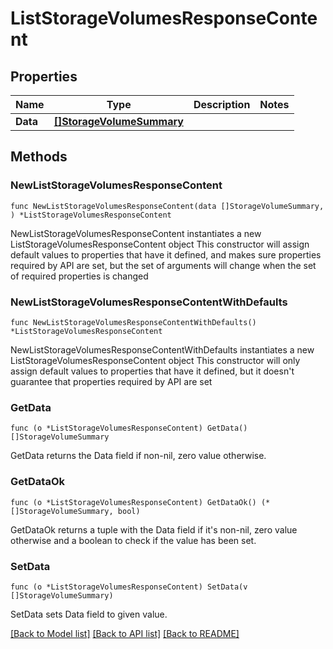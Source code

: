 # ListStorageVolumesResponseContent

## Properties

Name | Type | Description | Notes
------------ | ------------- | ------------- | -------------
**Data** | [**[]StorageVolumeSummary**](StorageVolumeSummary.md) |  | 

## Methods

### NewListStorageVolumesResponseContent

`func NewListStorageVolumesResponseContent(data []StorageVolumeSummary, ) *ListStorageVolumesResponseContent`

NewListStorageVolumesResponseContent instantiates a new ListStorageVolumesResponseContent object
This constructor will assign default values to properties that have it defined,
and makes sure properties required by API are set, but the set of arguments
will change when the set of required properties is changed

### NewListStorageVolumesResponseContentWithDefaults

`func NewListStorageVolumesResponseContentWithDefaults() *ListStorageVolumesResponseContent`

NewListStorageVolumesResponseContentWithDefaults instantiates a new ListStorageVolumesResponseContent object
This constructor will only assign default values to properties that have it defined,
but it doesn't guarantee that properties required by API are set

### GetData

`func (o *ListStorageVolumesResponseContent) GetData() []StorageVolumeSummary`

GetData returns the Data field if non-nil, zero value otherwise.

### GetDataOk

`func (o *ListStorageVolumesResponseContent) GetDataOk() (*[]StorageVolumeSummary, bool)`

GetDataOk returns a tuple with the Data field if it's non-nil, zero value otherwise
and a boolean to check if the value has been set.

### SetData

`func (o *ListStorageVolumesResponseContent) SetData(v []StorageVolumeSummary)`

SetData sets Data field to given value.



[[Back to Model list]](../README.md#documentation-for-models) [[Back to API list]](../README.md#documentation-for-api-endpoints) [[Back to README]](../README.md)



